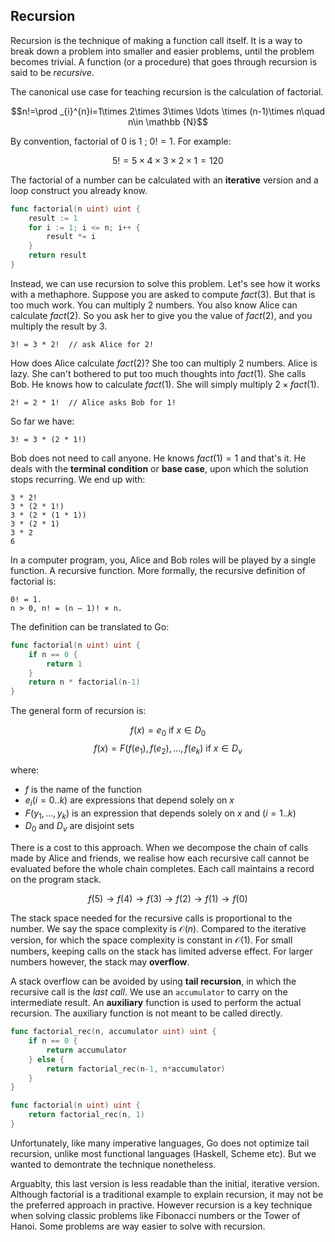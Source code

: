 ## Recursion

Recursion is the technique of making a function call itself. It is a way to break down a problem into smaller and easier problems, until the problem becomes trivial. A function (or a procedure) that goes through recursion is said to be _recursive_.

The canonical use case for teaching recursion is the calculation of factorial.

$$n!=\prod _{i}^{n}i=1\times 2\times 3\times \ldots \times (n-1)\times n\quad n\in \mathbb {N}$$

By convention, factorial of $0$ is $1$ ; $0! = 1$. For example:

$$5! = 5\times 4\times 3\times 2\times 1 = 120$$

The factorial of a number can be calculated with an **iterative** version and a loop construct you already know.

```go
func factorial(n uint) uint {
    result := 1
    for i := 1; i <= n; i++ {
        result *= i
    }
    return result
}
```

Instead, we can use recursion to solve this problem. Let's see how it works with a methaphore. Suppose you are asked to compute $fact(3)$. But that is too much work. You can multiply 2 numbers. You also know Alice can calculate $fact(2)$. So you ask her to give you the value of $fact(2)$, and you multiply the result by $3$.

    3! = 3 * 2!  // ask Alice for 2!

How does Alice calculate $fact(2)$? She too can multiply 2 numbers. Alice is lazy. She can't bothered to put too much thoughts into $fact(1)$. She calls Bob. He knows how to calculate $fact(1)$. She will simply multiply $2 \times fact(1)$.

    2! = 2 * 1!  // Alice asks Bob for 1!

So far we have:

    3! = 3 * (2 * 1!)

Bob does not need to call anyone. He knows $fact(1) = 1$ and that's it. He deals with the **terminal condition** or **base case**, upon which the solution stops recurring. We end up with:

    3 * 2!
    3 * (2 * 1!)
    3 * (2 * (1 * 1))
    3 * (2 * 1)
    3 * 2
    6

In a computer program, you, Alice and Bob roles will be played by a single function. A recursive function. More formally, the recursive definition of factorial is:

    0! = 1.
    n > 0, n! = (n – 1)! × n.

The definition can be translated to Go:

```go
func factorial(n uint) uint {
    if n == 0 {
        return 1
    }
    return n * factorial(n-1)
}
```

The general form of recursion is:

$$f(x) = e_{0} \text{ if } x \in D_{0}$$
$$f(x) = F(f(e_{1}), f(e_{2}), ..., f(e_{k}) \text{ if } x \in D_{v}$$

where:

- $f$ is the name of the function
- $e_{i}(i=0..k)$ are expressions that depend solely on $x$
- $F(y_{1}, ..., y_{k})$ is an expression that depends solely on $x$ and $(i=1..k)$
- $D_{0}$ and $D_{v}$ are disjoint sets

There is a cost to this approach. When we decompose the chain of calls made by Alice and friends, we realise how each recursive call cannot be evaluated before the whole chain completes. Each call maintains a record on the program stack. 

$$f(5) \rightarrow f(4) \rightarrow f(3) \rightarrow f(2) \rightarrow f(1) \rightarrow f(0)$$

The stack space needed for the recursive calls is proportional to the number. We say the space complexity is $\mathcal{O}(n)$. Compared to the iterative version, for which the space complexity is constant in $\mathcal{O}(1)$. For small numbers, keeping calls on the stack has limited adverse effect. For larger numbers however, the stack may **overflow**.

A stack overflow can be avoided by using **tail recursion**, in which the recursive call is the _last call_. We use an `accumulator` to carry on the intermediate result. An **auxiliary** function is used to perform the actual recursion. The auxiliary function is not meant to be called directly.

```go
func factorial_rec(n, accumulator uint) uint {
    if n == 0 {
        return accumulator
    } else {
        return factorial_rec(n-1, n*accumulator)
    }
}

func factorial(n uint) uint {
    return factorial_rec(n, 1)
}
```

Unfortunately, like many imperative languages, Go does not optimize tail recursion, unlike most functional languages (Haskell, Scheme etc). But we wanted to demontrate the technique nonetheless.

Arguablty, this last version is less readable than the initial, iterative version. Although factorial is a traditional example to explain recursion, it may not be the preferred approach in practive. However recursion is a key technique when solving classic problems like Fibonacci numbers or the Tower of Hanoi. Some problems are way easier to solve with recursion.
